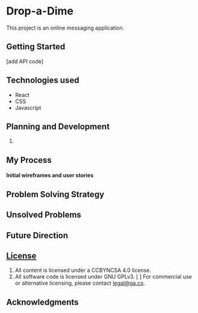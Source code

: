 # Drop-a-Dime

This project is an online messaging application.

## Getting Started

[add API code]

## Technologies used

+ React
+ CSS
+ Javascript

## Planning and Development

1.

## My Process


#### Initial wireframes and user stories

## Problem Solving Strategy


## Unsolved Problems


## Future Direction


## [License](LICENSE)

1. All content is licensed under a CC­BY­NC­SA 4.0 license.
1. All software code is licensed under GNU GPLv3. [ ] For commercial use or
    alternative licensing, please contact legal@ga.co.

## Acknowledgments